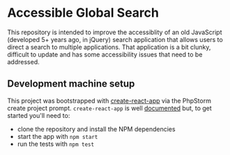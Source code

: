 # Accessible Global Search

This repository is intended to improve the accessiblity of an old JavaScript (developed 5+ years ago, in jQuery) search application that allows users to direct a search to multiple applications. That application is a bit clunky, difficult to update and has some accessibility issues that need to be addressed. 

## Development machine setup

This project was bootstrapped with [create-react-app](https://github.com/facebook/create-react-app#creating-an-app) via the PhpStorm create project prompt. `create-react-app` is well [documented](https://facebook.github.io/create-react-app/docs/folder-structure) but, to get started you'll need to:
 
 * clone the repository and install the NPM dependencies
 * start the app with `npm start`
 * run the tests with `npm test`